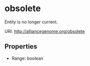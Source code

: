 # obsolete

Entity is no longer current.

URI: http://alliancegenome.org/obsolete



<!-- no inheritance hierarchy -->


## Properties

 * Range: boolean


